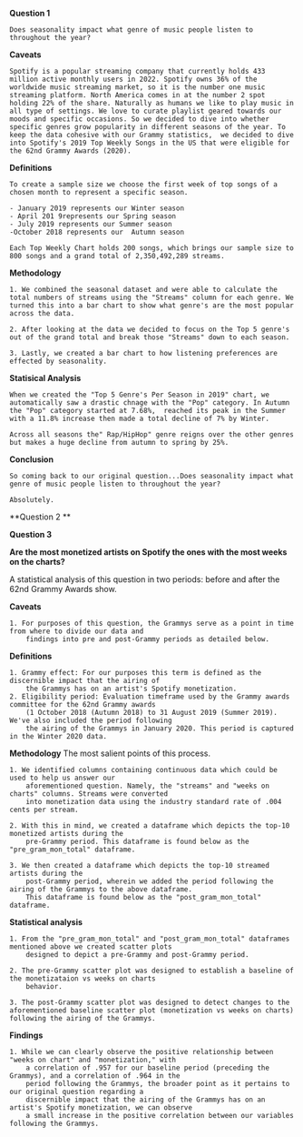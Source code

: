 **Question 1**

    Does seasonality impact what genre of music people listen to throughout the year?


**Caveats**

    Spotify is a popular streaming company that currently holds 433 million active monthly users in 2022. Spotify owns 36% of the worldwide music streaming market, so it is the number one music streaming platform. North America comes in at the number 2 spot holding 22% of the share. Naturally as humans we like to play music in all type of settings. We love to curate playlist geared towards our moods and specific occasions. So we decided to dive into whether specific genres grow popularity in different seasons of the year. To keep the data cohesive with our Grammy statistics,  we decided to dive into Spotify's 2019 Top Weekly Songs in the US that were eligible for the 62nd Grammy Awards (2020). 


**Definitions**

    To create a sample size we choose the first week of top songs of a chosen month to represent a specific season.

    - January 2019 represents our Winter season
    - April 201 9represents our Spring season
    - July 2019 represents our Summer season
    -October 2018 represents our  Autumn season 

    Each Top Weekly Chart holds 200 songs, which brings our sample size to 800 songs and a grand total of 2,350,492,289 streams. 

**Methodology**

    1. We combined the seasonal dataset and were able to calculate the total numbers of streams using the "Streams" column for each genre. We turned this into a bar chart to show what genre's are the most popular across the data. 
 
    2. After looking at the data we decided to focus on the Top 5 genre's out of the grand total and break those "Streams" down to each season. 

    3. Lastly, we created a bar chart to how listening preferences are effected by seasonality. 



**Statisical Analysis**

    When we created the "Top 5 Genre's Per Season in 2019" chart, we automatically saw a drastic chnage with the "Pop" category. In Autumn the "Pop" category started at 7.68%,  reached its peak in the Summer with a 11.8% increase then made a total decline of 7% by Winter. 

    Across all seasons the" Rap/HipHop" genre reigns over the other genres but makes a huge decline from autumn to spring by 25%. 


**Conclusion**

    So coming back to our original question...Does seasonality impact what genre of music people listen to throughout the year? 

    Absolutely. 





**Question 2 ** 



























**Question 3**

**Are the most monetized artists on Spotify the ones with the most weeks on the charts?**

A statistical analysis of this question in two periods: before and after the 62nd Grammy Awards show.

**Caveats**

    1. For purposes of this question, the Grammys serve as a point in time from where to divide our data and 
        findings into pre and post-Grammy periods as detailed below. 

**Definitions** 

    1. Grammy effect: For our purposes this term is defined as the discernible impact that the airing of 
        the Grammys has on an artist's Spotify monetization.
    2. Eligibility period: Evaluation timeframe used by the Grammy awards committee for the 62nd Grammy awards 
        (1 October 2018 (Autumn 2018) to 31 August 2019 (Summer 2019). We've also included the period following 
        the airing of the Grammys in January 2020. This period is captured in the Winter 2020 data. 
        
**Methodology** The most salient points of this process. 

    1. We identified columns containing continuous data which could be used to help us answer our 
        aforementioned question. Namely, the "streams" and "weeks on charts" columns. Streams were converted 
        into monetization data using the industry standard rate of .004 cents per stream. 
        
    2. With this in mind, we created a dataframe which depicts the top-10 monetized artists during the 
        pre-Grammy period. This dataframe is found below as the "pre_gram_mon_total" dataframe. 
        
    3. We then created a dataframe which depicts the top-10 streamed artists during the 
        post-Grammy period, wherein we added the period following the airing of the Grammys to the above dataframe.  
        This dataframe is found below as the "post_gram_mon_total" dataframe.  
            
**Statistical analysis**

    1. From the "pre_gram_mon_total" and "post_gram_mon_total" dataframes mentioned above we created scatter plots 
        designed to depict a pre-Grammy and post-Grammy period. 

    2. The pre-Grammy scatter plot was designed to establish a baseline of the monetizataion vs weeks on charts 
        behavior.   
        
    3. The post-Grammy scatter plot was designed to detect changes to the aforementioned baseline scatter plot (monetization vs weeks on charts) following the airing of the Grammys. 
    
**Findings**

    1. While we can clearly observe the positive relationship between "weeks on chart" and "monetization," with 
        a correlation of .957 for our baseline period (preceding the Grammys), and a correlation of .964 in the 
        period following the Grammys, the broader point as it pertains to our original question regarding a
        discernible impact that the airing of the Grammys has on an artist's Spotify monetization, we can observe 
        a small increase in the positive correlation between our variables following the Grammys.  
 
